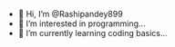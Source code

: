 - 👋 Hi, I’m @Rashipandey899
- 👀 I’m interested in programming...
- 🌱 I’m currently learning coding basics...


<!---
Rashipandey899/Rashipandey899 is a ✨ special ✨ repository because its `README.md` (this file) appears on your GitHub profile.
You can click the Preview link to take a look at your changes.
--->
